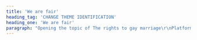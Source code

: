 ```yaml
---
title: 'We are fair'
heading_tag: 'CHANGE THEME IDENTIFICATION'
heading_one: 'We are fair'
paragraph: "Opening the topic of The rights to gay marriage\r\nPlatform for social opinion, approach and questions on topic “What is fair”\r\nCreating nationwide topic\r\nNatural influence on politicians and major opinion"
---
```


